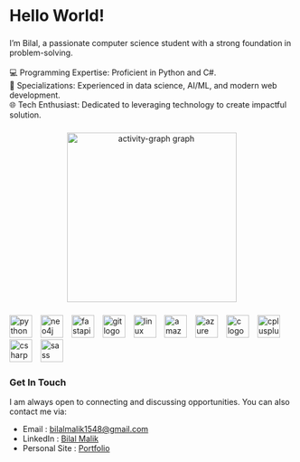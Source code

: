 <h1 align="left">Hello World!</h1>

###

<p align="left">I’m Bilal, a passionate computer science student with a strong foundation in problem-solving.<br><br>💻 Programming Expertise: Proficient in Python and C#.<br>🧠 Specializations: Experienced in data science, AI/ML, and modern web development.<br>🌐 Tech Enthusiast: Dedicated to leveraging technology to create impactful solution.</p>

###

<div align="center">
  <img src="https://github-readme-activity-graph.vercel.app/graph?username=pinktownscavenger&radius=16&theme=gotham&area=true&order=5&hide_border=true&hide_title=false" height="300" alt="activity-graph graph"  />
</div>

###

<div align="left">
  <img src="https://cdn.jsdelivr.net/gh/devicons/devicon/icons/python/python-original.svg" height="40" alt="python logo"  />
  <img width="7" />
  <img src="https://cdn.jsdelivr.net/gh/devicons/devicon/icons/neo4j/neo4j-original.svg" height="40" alt="neo4j logo"  />
  <img width="7" />
  <img src="https://skillicons.dev/icons?i=fastapi" height="40" alt="fastapi logo"  />
  <img width="7" />
  <img src="https://cdn.jsdelivr.net/gh/devicons/devicon/icons/git/git-original.svg" height="40" alt="git logo"  />
  <img width="7" />
  <img src="https://cdn.jsdelivr.net/gh/devicons/devicon/icons/linux/linux-original.svg" height="40" alt="linux logo"  />
  <img width="7" />
  <img src="https://cdn.jsdelivr.net/gh/devicons/devicon/icons/amazonwebservices/amazonwebservices-line-wordmark.svg" height="40" alt="amazonwebservices logo"  />
  <img width="7" />
  <img src="https://cdn.jsdelivr.net/gh/devicons/devicon/icons/azure/azure-original.svg" height="40" alt="azure logo"  />
  <img width="7" />
  <img src="https://cdn.jsdelivr.net/gh/devicons/devicon/icons/c/c-original.svg" height="40" alt="c logo"  />
  <img width="7" />
  <img src="https://cdn.jsdelivr.net/gh/devicons/devicon/icons/cplusplus/cplusplus-original.svg" height="40" alt="cplusplus logo"  />
  <img width="7" />
  <img src="https://cdn.jsdelivr.net/gh/devicons/devicon/icons/csharp/csharp-original.svg" height="40" alt="csharp logo"  />
  <img width="7" />
  <img src="https://skillicons.dev/icons?i=sass" height="40" alt="sass logo"  />
</div>

###

<h3 align="left">Get In Touch</h3>

I am always open to connecting and discussing opportunities. You can also contact me via:

- Email : [bilalmalik1548@gmail.com](mailto:bilalmalik1548@gmail.com)
- LinkedIn : [Bilal Malik](https://www.linkedin.com/in/bilalmalik01/)
- Personal Site : [Portfolio](https://pinktownscavenger.github.io/)

###
